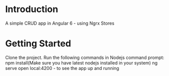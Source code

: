 # Introduction 
A simple CRUD app in Angular 6 - using Ngrx Stores

# Getting Started
Clone the project. 
Run the following commands in Nodejs command prompt:
npm install(Make sure you have latest nodejs installed in your system)
ng serve
open local:4200 - to see the app up and running
